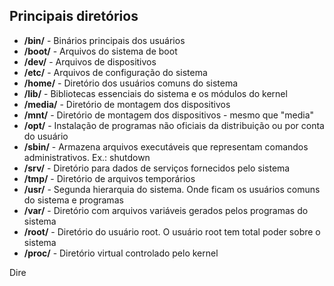 ## Principais diretórios

- **/bin/** - Binários principais dos usuários
- **/boot/** - Arquivos do sistema de boot
- **/dev/** - Arquivos de dispositivos
- **/etc/** - Arquivos de configuração do sistema
- **/home/** - Diretório dos usuários comuns do sistema
- **/lib/** - Bibliotecas essenciais do sistema e os módulos do kernel
- **/media/** - Diretório de montagem dos dispositivos
- **/mnt/** - Diretório de montagem dos dispositivos - mesmo que "media"
- **/opt/** - Instalação de programas não oficiais da distribuição ou por conta do usuário
- **/sbin/** - Armazena arquivos executáveis que representam comandos administrativos. Ex.: shutdown
- **/srv/** - Diretório para dados de serviços fornecidos pelo sistema
- **/tmp/** - Diretório de arquivos temporários
- **/usr/** - Segunda hierarquia do sistema. Onde ficam os usuários comuns do sistema e programas
- **/var/** - Diretório com arquivos variáveis gerados pelos programas do sistema
- **/root/** - Diretório do usuário root. O usuário root tem total poder sobre o sistema
-  **/proc/** - Diretório virtual controlado pelo kernel

Dire
